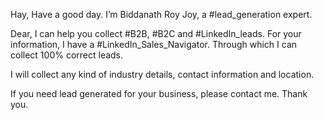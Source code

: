 Hay, 
Have a good day. I’m Biddanath Roy Joy, a #lead_generation expert. 

Dear, I can help you collect #B2B, #B2C and #LinkedIn_leads. For your information, I have a #LinkedIn_Sales_Navigator. Through which I can collect 100% correct leads.

I will collect any kind of industry details, contact information and location.

If you need lead generated for your business, please contact me.
Thank you.
